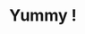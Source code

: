 ---
pid: fs124
title: Yummy !
location_transcription: 
coordinates: "[-75.150711546873, 39.955510537029]"
zipcode: '19131'
gen_neighborhood: West Philadelphia
neighborhood: Wynnefield
outside_phl: 
age: '16'
age_range: 13-19
instagram: 
image_file_name: fs_124.jpg
proposal_transcription: |-
  Big soft pretzel building you can bye pretzels from
  Or museum of soft pretzels
topic: Food
topic_summary: 0, 0
type: Sculpture Statue,Museum
keywords_other: 
credit: 
image_labels: 
twitter: 
facebook: 
permalink: "/monuments/fs124/"
layout: item-page
---